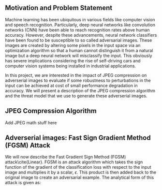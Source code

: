 ## Motivation and Problem Statement

Machine learning has been ubiquitous in various fields like computer vision and speech recognition. Particularly, deep neural networks like convolution networks (CNN) have been able to reach recognition rates above human accuracy. However, despite these advancements, neural network classifiers have been found to be susceptible to so called adversarial images. These images are created by altering some pixels in the input space via an optimization algorithm so that a human cannot distinguish it from a natural image but a deep neural network will misclassify the input. This obviously has severe implications considering the rise of self-driving cars and computer vision systems being installed in industrial applications.

In this project, we are interested in the impact of JPEG compression on adverserial images to evaluate if some robustness to perturbations in the input can be achieved at cost of small performance degradation in accuracy. We will present a description of the JPEG compression algorithm and the threat model that we use to generate these adverserial images. 

## JPEG Compression Algorithm

Add JPEG math stuff here


## Adverserial images: Fast Sign Gradient Method (FGSM) Attack

We will now describe the Fast Gradient Sign Method (FGSM) attack\cite{Linear}. FGSM is an attack algorithm which takes the sign function of the gradient of the classification loss with respect to the input image and multiplies it by a scalar, $\epsilon$. 
This product is then added back to the original image to create an adversarial example. The analytical form of this attack is given as: 
